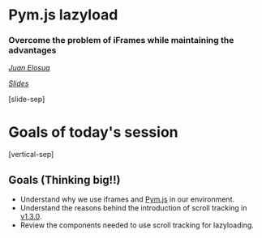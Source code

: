 # Pym.js lazyload
### Overcome the problem of iFrames while maintaining the advantages

_[Juan Elosua][jtwitter]_

_[Slides][slides]_

[jtwitter]: https://twitter.com/jjelosua
[slides]: http://bit.ly/2tUozBn

[slide-sep]

# Goals of today's session

[vertical-sep]

## Goals (Thinking big!!)

* Understand why we use iframes and [Pym.js](http://blog.apps.npr.org/pym.js/) in our environment.
* Understand the reasons behind the introduction of scroll tracking in [v1.3.0](http://blog.apps.npr.org/pym.js/#optional-scroll-tracking).
* Review the components needed to use scroll tracking for lazyloading.
